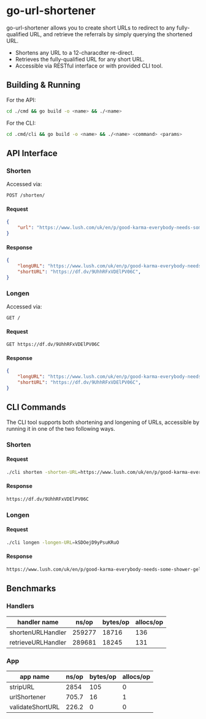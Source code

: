 # go-url-shortener

go-url-shortener allows you to create short URLs to redirect to any fully-qualified URL, and retrieve the referrals by simply querying the shortened URL.

* Shortens any URL to a 12-characdter re-direct.
* Retrieves the fully-qualified URL for any short URL.
* Accessible via RESTful interface or with provided CLI tool.

## Building & Running

For the API:

```bash
cd ./cmd && go build -o <name> && ./<name>
```

For the CLI:

```bash
cd .cmd/cli && go build -o <name> && ./<name> <command> <params>
```

## API Interface

### Shorten

Accessed via:

```
POST /shorten/
```

#### Request 

```json
{
    "url": "https://www.lush.com/uk/en/p/good-karma-everybody-needs-some-shower-gel",
}
```

#### Response

```json
{
    "longURL": "https://www.lush.com/uk/en/p/good-karma-everybody-needs-some-shower-gel",
    "shortURL": "https://df.dv/9UhhRFxVDElPV06C",
}
```

### Longen

Accessed via:

```
GET /
```

#### Request

```
GET https://df.dv/9UhhRFxVDElPV06C
```

#### Response

```json
{
    "longURL": "https://www.lush.com/uk/en/p/good-karma-everybody-needs-some-shower-gel",
    "shortURL": "https://df.dv/9UhhRFxVDElPV06C",
}
```

## CLI Commands

The CLI tool supports both shortening and longening of URLs, accessible by running it in one of the two following ways.

### Shorten

#### Request

```bash
./cli shorten -shorten-URL=https://www.lush.com/uk/en/p/good-karma-everybody-needs-some-shower-gel
```

#### Response

```bash
https://df.dv/9UhhRFxVDElPV06C
```

### Longen

#### Request

```bash
./cli longen -longen-URL=kSDOejD9yPsuKRuO
```

#### Response

```bash
https://www.lush.com/uk/en/p/good-karma-everybody-needs-some-shower-gel
```

## Benchmarks

### Handlers

| handler name | ns/op | bytes/op | allocs/op |
|----|----|----|----|
| shortenURLHandler | 259277 | 18716 | 136 |
| retrieveURLHandler | 289681 | 18245 | 131 |

### App

| app name | ns/op | bytes/op | allocs/op |
|----|----|----|----|
| stripURL | 2854 | 105 | 0 |
| urlShortener | 705.7 | 16 | 1 |
| validateShortURL | 226.2 | 0 | 0 |